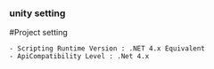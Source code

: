 
### unity setting

#Project setting

	- Scripting Runtime Version : .NET 4.x Equivalent
	- ApiCompatibility Level : .Net 4.x  
